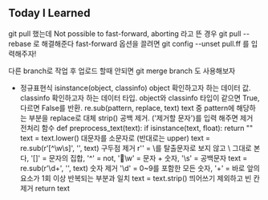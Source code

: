 ## Today I Learned
git pull 했는데 Not possible to fast-forward, aborting 라고 뜬 경우
    git pull --rebase 로 해결해준다
    fast-forward 옵션을 끌려면 git config --unset pull.ff 를 입력해주자!

다른 branch로 작업 후 업로드 할때 안되면 git merge branch 도 사용해보자

- 정규표현식
isinstance(object, classinfo) object 확인하고자 하는 데이터 값. classinfo 확인하고자 하는 데이터 타입. object와 classinfo 타입이 같으면 True, 다르면 False를 반환.
re.sub(pattern, replace, text) text 중  pattern에 해당하는 부분을 replace로 대체
strip() 공백 제거. ('제거할 문자')를 입력 해주면 제거 
전처리 함수
def preprocess_text(text):
    if isinstance(text, float):
        return ""
    text = text.lower()   대문자를 소문자로 (반대로는 upper)
    text = re.sub(r'[^\w\s]', '', text)   구두점 제거 r'' = \를 탈출문자로 보지 않고 \ 그대로 본다, '[]' = 문자의 집합, '^' = not, '\w' = 문자 + 숫자, '\s' = 공백문자
    text = re.sub(r'\d+', '', text)   숫자 제거  '\d' = 0~9를 포함한 모든 숫자, '+' = 바로 앞의 요소가 1회 이상 반복되는 부분과 일치
    text = text.strip()   띄어쓰기 제외하고 빈 칸 제거
    return text
